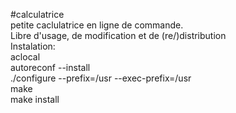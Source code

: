 #calculatrice  
petite caclulatrice en ligne de commande.  
Libre d'usage, de modification et de (re/)distribution  
Instalation:  
aclocal  
autoreconf --install  
./configure --prefix=/usr --exec-prefix=/usr  
make  
make install
